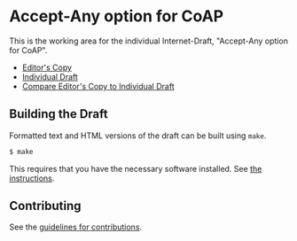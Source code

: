 # Accept-Any option for CoAP

This is the working area for the individual Internet-Draft, "Accept-Any option for CoAP".

* [Editor's Copy](https://chrysn.github.io/accept-any/#go.draft-amsuess-core-accept-any.html)
* [Individual Draft](https://tools.ietf.org/html/draft-amsuess-core-accept-any)
* [Compare Editor's Copy to Individual Draft](https://chrysn.github.io/accept-any/#go.draft-amsuess-core-accept-any.diff)

## Building the Draft

Formatted text and HTML versions of the draft can be built using `make`.

```sh
$ make
```

This requires that you have the necessary software installed.  See
[the instructions](https://github.com/martinthomson/i-d-template/blob/master/doc/SETUP.md).


## Contributing

See the
[guidelines for contributions](https://github.com/chrysn/accept-any/blob/master/CONTRIBUTING.md).
